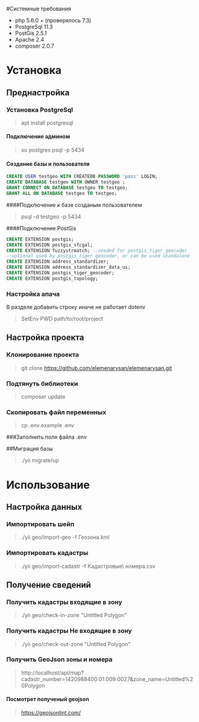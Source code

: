 #Системные требования 
- php 5.6.0 + (проверялось 7.3)
- PostgreSql 11.3
- PostGis 2.5.1
- Apache  2.4
- composer 2.0.7

# Установка

## Преднастройка

### Установка PostgreSql
> apt install postgresql

#### Подключение админом
> su postgres
> psql -p 5434

#### Создание базы и пользователя
``` sql
CREATE USER testgeo WITH CREATEDB PASSWORD 'pass' LOGIN;
CREATE DATABASE testgeo WITH OWNER testgeo ;
GRANT CONNECT ON DATABASE testgeo TO testgeo;
GRANT ALL ON DATABASE testgeo TO testgeo;
```
####Подключение к базе созданым пользователем
> psql -d testgeo -p 5434 

####Подключение PostGis
``` sql
CREATE EXTENSION postgis;
CREATE EXTENSION postgis_sfcgal;
CREATE EXTENSION fuzzystrmatch; --needed for postgis_tiger_geocoder
--optional used by postgis_tiger_geocoder, or can be used standalone
CREATE EXTENSION address_standardizer;
CREATE EXTENSION address_standardizer_data_us;
CREATE EXTENSION postgis_tiger_geocoder;
CREATE EXTENSION postgis_topology;
```

### Настройка апача
В разделе добавить строку иначе не работает dotenv
> SetEnv PWD path/to/root/project

##  Настройка проекта

### Клонирование проекта
>git clone https://github.com/elemenarysan/elemenarysan.git

### Подтянуть библиотеки
> composer update

### Скопировать файл переменных
>cp .env.example .env

###Заполнить поля файла .env
 
##Миграция базы
>./yii migrate/up

# Использование

## Настройка данных
### Импортировать шейп
> ./yii geo/import-geo  -f Геозона.kml 

### Импортировать кадастры
> ./yii geo/import-cadastr -f Кадастровые\ номера.csv

## Получение сведений
### Получить кадастры входящие в зону
> ./yii geo/check-in-zone  "Untitled Polygon"

### Получить кадастры Не входящие в зону
> ./yii geo/check-out-zone  "Untitled Polygon"

### Получить GeoJson зоны и номера
> http://localhost/api/map?cadastr_number=1420988400:01:009:0027&zone_name=Untitled%20Polygon

#### Посмотрет полученый geojson
> https://geojsonlint.com/


